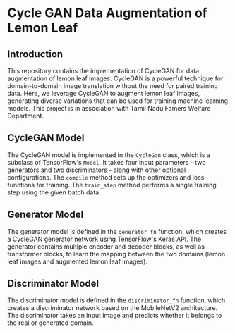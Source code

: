 # Cycle GAN Data Augmentation of Lemon Leaf


## Introduction

This repository contains the implementation of CycleGAN for data augmentation of lemon leaf images. CycleGAN is a powerful technique for domain-to-domain image translation without the need for paired training data. Here, we leverage CycleGAN to augment lemon leaf images, generating diverse variations that can be used for training machine learning models. This project is in association with Tamil Nadu Famers Welfare Department.

## CycleGAN Model

The CycleGAN model is implemented in the `CycleGan` class, which is a subclass of TensorFlow's `Model`. It takes four input parameters - two generators and two discriminators - along with other optional configurations. The `compile` method sets up the optimizers and loss functions for training. The `train_step` method performs a single training step using the given batch data.

## Generator Model

The generator model is defined in the `generator_fn` function, which creates a CycleGAN generator network using TensorFlow's Keras API. The generator contains multiple encoder and decoder blocks, as well as transformer blocks, to learn the mapping between the two domains (lemon leaf images and augmented lemon leaf images).

## Discriminator Model

The discriminator model is defined in the `discriminator_fn` function, which creates a discriminator network based on the MobileNetV2 architecture. The discriminator takes an input image and predicts whether it belongs to the real or generated domain.

